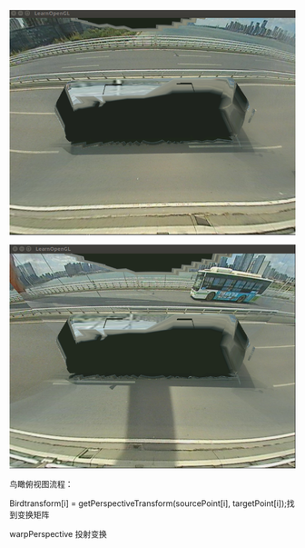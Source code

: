 ![image-20211027155756812](10.28日报.assets/image-20211027155756812.png)

![image-20211027161658079](10.28日报.assets/image-20211027161658079.png)







鸟瞰俯视图流程：

 Birdtransform[i] = getPerspectiveTransform(sourcePoint[i], targetPoint[i]);找到变换矩阵

warpPerspective  投射变换